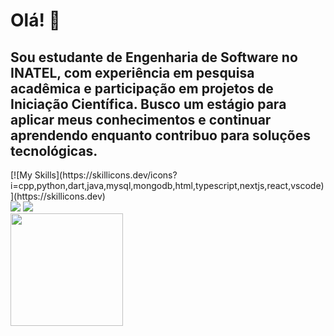 # Olá! 👋

## Sou estudante de Engenharia de Software no INATEL, com experiência em pesquisa acadêmica e participação em projetos de Iniciação Científica. Busco um estágio para aplicar meus conhecimentos e continuar aprendendo enquanto contribuo para soluções tecnológicas.

<div>
[![My Skills](https://skillicons.dev/icons?i=cpp,python,dart,java,mysql,mongodb,html,typescript,nextjs,react,vscode)](https://skillicons.dev)
</div>

<div> 
  <a href = "mailto:vitor.t@ges.inatel.br"><img src="https://img.shields.io/badge/Microsoft_Outlook-0078D4?style=for-the-badge&logo=microsoft-outlook&logoColor=white" target="_blank"></a>
  <a href="https://www.linkedin.com/in/vitorgonzaga10" target="_blank"><img src="https://img.shields.io/badge/-LinkedIn-%230077B5?style=for-the-badge&logo=linkedin&logoColor=white" target="_blank"></a>  
</div>

<img height="180em" src="https://github-readme-stats.vercel.app/api/top-langs/?username=Torress01&layout=compact&theme=onedark"/>
